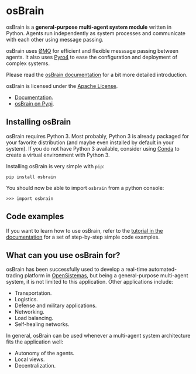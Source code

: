 # osBrain

osBrain is a **general-purpose multi-agent system module** written in Python.
Agents run independently as system processes and communicate with each other
using message passing.

osBrain uses [ØMQ](http://zeromq.org/) for efficient and flexible messsage
passing between agents. It also uses [Pyro4](https://pythonhosted.org/Pyro4/)
to ease the configuration and deployment of complex systems.

Please read the
[osBrain documentation](https://pythonhosted.org/osbrain/introduction.html)
for a bit more detailed introduction.

osBrain is licensed under the
[Apache License](https://pythonhosted.org/osbrain/license.html).

- [Documentation](https://pypi.python.org/pypi/osbrain>).
- [osBrain on Pypi](https://pypi.python.org/pypi/osbrain>).


## Installing osBrain

osBrain requires Python 3. Most probably, Python 3 is already packaged for your
favorite distribution (and maybe even installed by default in your system). If
you do not have Python 3 available, consider using
[Conda](http://conda.pydata.org/miniconda.html) to create a virtual environment
with Python 3.

Installing osBrain is very simple with `pip`:

    pip install osbrain

You should now be able to import `osbrain` from a python console:

    >>> import osbrain


## Code examples

If you want to learn how to use osBrain, refer to the
[tutorial in the documentation](https://pythonhosted.org/osbrain/tutorial.html)
for a set of step-by-step simple code examples.


## What can you use osBrain for?

osBrain has been successfully used to develop a real-time automated-trading
platform in [OpenSistemas](http://www.opensistemas.com), but being a
general-purpose multi-agent system, it is not limited to this application.
Other applications include:

- Transportation.
- Logistics.
- Defense and military applications.
- Networking.
- Load balancing.
- Self-healing networks.

In general, osBrain can be used whenever a multi-agent system architecture
fits the application well:

- Autonomy of the agents.
- Local views.
- Decentralization.
